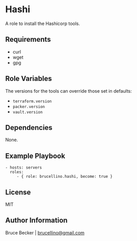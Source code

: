 # Hashi

A role to install the Hashicorp tools.

## Requirements

- curl
- wget
- gpg


## Role Variables

The versions for the tools can override those set in defaults:

- `terraform.version`
- `packer.version`
- `vault.version`

## Dependencies

None.


## Example Playbook

    - hosts: servers
      roles:
         - { role: brucellino.hashi, become: true }

## License

MIT

## Author Information


Bruce Becker | brucellino@gmail.com